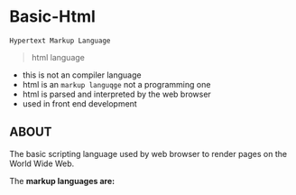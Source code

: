 # Basic-Html
`Hypertext Markup Language`
>  html language
   - this  is not an  compiler language
   - html is an `markup languqge` not a programming one
   - html is parsed and interpreted by the web browser
   - used in front end development
## ABOUT
The basic scripting language used by web browser to render pages on the World Wide Web.

The **markup languages are:**
